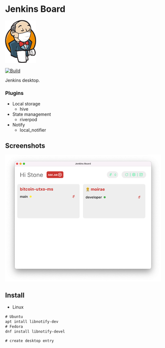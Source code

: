 # Jenkins Board

<img src="assets/images/stay-safe.png" width="100">

[![Build](https://github.com/stonega/jenkins-board/actions/workflows/build.yml/badge.svg)](https://github.com/stonega/jenkins-board/actions/workflows/build.yml)

Jenkins desktop.

### Plugins

- Local storage
  - hive
- State management
  - riverpod
- Notify
  - local_notifier

## Screenshots

![](assets/screenshots/homepage.png)

## Install

- Linux

```
# Ubuntu
apt intall libnotify-dev
# Fedora
dnf install libnotify-devel
```
```
# create desktop entry

```
